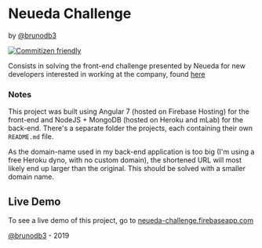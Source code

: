 # Neueda Challenge

by [@brunodb3](https://github.com/brunodb3)

[![Commitizen friendly](https://img.shields.io/badge/commitizen-friendly-brightgreen.svg)](http://commitizen.github.io/cz-cli/)

Consists in solving the front-end challenge presented by Neueda for new developers interested in working at the company, found [here](https://gist.github.com/marc-ed-raffalli/1cbb8638b2b7c959bf9f701e3fd0ccb1)

### Notes

This project was built using Angular 7 (hosted on Firebase Hosting) for the front-end and NodeJS + MongoDB (hosted on Heroku and mLab) for the back-end. There's a separate folder the projects, each containing their own `README.md` file.

As the domain-name used in my back-end application is too big (I'm using a free Heroku dyno, with no custom domain), the shortened URL will most likely end up larger than the original. This should be solved with a smaller domain name.

## Live Demo

To see a live demo of this project, go to [neueda-challenge.firebaseapp.com](https://neueda-challenge.firebaseapp.com)

[@brunodb3](https://github.com/brunodb3) - 2019
